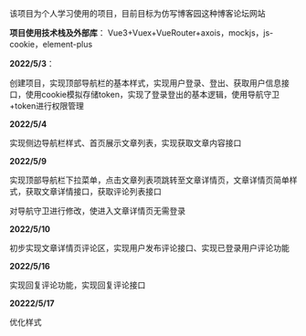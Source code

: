 该项目为个人学习使用的项目，目前目标为仿写博客园这种博客论坛网站 

**项目使用技术栈及外部库**： Vue3+Vuex+VueRouter+axois，mockjs，js-cookie，element-plus 

**2022/5/3**： 

创建项目，实现顶部导航栏的基本样式，实现用户登录、登出、获取用户信息接口，使用cookie模拟存储token，实现了登录登出的基本逻辑，使用导航守卫+token进行权限管理

**2022/5/4**

实现侧边导航栏样式、首页展示文章列表，实现获取文章内容接口

**2022/5/9**

实现顶部导航栏下拉菜单，点击文章列表项跳转至文章详情页，文章详情页简单样式，获取文章详情接口，获取评论列表接口

对导航守卫进行修改，使进入文章详情页无需登录

**2022/5/10**

初步实现文章详情页评论区，实现用户发布评论接口、实现已登录用户评论功能

**2022/5/16**

实现回复评论功能，实现回复评论接口

**20222/5/17**

优化样式
